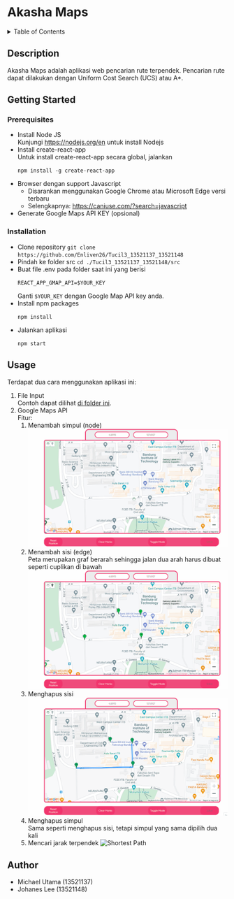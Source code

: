 # Akasha Maps

<details>
  <summary>Table of Contents</summary>
  <ol>
    <li>
      <a href="#description">Description</a>
    </li>
    <li>
      <a href="#getting-started">Getting Started</a>
      <ul>
        <li><a href="#prerequisites">Prerequisites</a></li>
        <li><a href="#installation">Installation</a></li>
      </ul>
    </li>
    <li><a href="#usage">Usage</a></li>
    <li><a href="#author">Author</a></li>
  </ol>
</details>

## Description
Akasha Maps adalah aplikasi web pencarian rute terpendek. Pencarian rute dapat dilakukan dengan Uniform Cost Search (UCS) atau A*.

## Getting Started
### Prerequisites
- Install Node JS \
Kunjungi https://nodejs.org/en untuk install Nodejs
- Install create-react-app \
Untuk install create-react-app secara global, jalankan
    ```
    npm install -g create-react-app
    ```
- Browser dengan support Javascript
    - Disarankan menggunakan Google Chrome atau Microsoft Edge versi terbaru
    - Selengkapnya: https://caniuse.com/?search=javascript
- Generate Google Maps API KEY (opsional)

### Installation
- Clone repository `git clone https://github.com/Enliven26/Tucil3_13521137_13521148`
- Pindah ke folder src `cd ./Tucil3_13521137_13521148/src`
- Buat file .env pada folder saat ini yang berisi 
    ```
    REACT_APP_GMAP_API=$YOUR_KEY
    ```
    Ganti `$YOUR_KEY` dengan Google Map API key anda.
- Install npm packages
    ```
    npm install
    ```
- Jalankan aplikasi
    ```
    npm start
    ```

## Usage
Terdapat dua cara menggunakan aplikasi ini:
1. File Input \
Contoh dapat dilihat [di folder ini](test/test5). 
2. Google Maps API \
Fitur: 
    1. Menambah simpul (node)
    ![Add Marker to Map](img/AddMarker.gif)
    2. Menambah sisi (edge) \
    Peta merupakan graf berarah sehingga jalan dua arah harus dibuat seperti cuplikan di bawah
    ![Add Path to Map](img/AddPath.gif)
    3. Menghapus sisi
    ![Remove Path](img/RemovePath.gif)
    4. Menghapus simpul \
    Sama seperti menghapus sisi, tetapi simpul yang sama dipilih dua kali
    5. Mencari jarak terpendek
    ![Shortest Path](img/PathFinding.gif) 

## Author
- Michael Utama (13521137)
- Johanes Lee (13521148)

